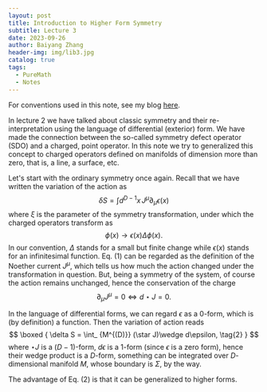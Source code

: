 ```yaml
---
layout: post
title: Introduction to Higher Form Symmetry
subtitle: Lecture 3
date: 2023-09-26
author: Baiyang Zhang
header-img: img/lib3.jpg
catalog: true
tags:
  - PureMath
  - Notes
---
```


For conventions used in this note, see my blog [here](http://www.mathlimbo.net/2022/07/17/Conventions-and-Formula/). 

In lecture 2 we have talked about classic symmetry and their re-interpretation using the language of differential (exterior) form. We have made the connection between the so-called symmetry defect operator (SDO) and a charged, point operator. In this note we try to generalized this concept to charged operators defined on manifolds of dimension more than zero, that is, a line, a surface, etc. 

Let's start with the ordinary symmetry once again. Recall that we have written the variation of the action as 
$$
\delta S = \int d^{D-1}x \, J^{\mu}\partial_ {\mu}\epsilon(x)
\tag{1}
$$
where $\xi$ is the parameter of the symmetry transformation, under which the charged operators transform as 
$$
\phi(x) \to \epsilon(x) \Delta \phi(x).
$$
In our convention, $\Delta$ stands for a small but finite change while $\epsilon(x)$ stands for an infinitesimal function. Eq. (1) can be regarded as the definition of the Noether current $J^{\mu}$, which tells us how much the action changed under the transformation in question. But, being a symmetry of the system, of course the action remains unchanged, hence the conservation of the charge 
$$
\partial_ {\mu}J^{\mu} = 0 \Longleftrightarrow d\star J=0.
$$

In the language of differential forms, we can regard $\epsilon$ as a $0$-form, which is (by definition) a function. Then the variation of action reads
$$
\boxed { 
\delta S = \int_ {M^{(D)}} (\star J)\wedge d\epsilon,
\tag{2}
}
$$
where $\star J$ is a $(D-1)$-form, $d \epsilon$ is a $1$-form (since $\epsilon$ is a zero form), hence their wedge product is a $D$-form, something can be integrated over $D$-dimensional manifold $M$, whose boundary is $\Sigma$, by the way. 

The advantage of Eq. (2) is that it can be generalized to higher forms. 